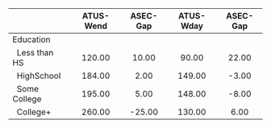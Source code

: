 
|                      |    ATUS-Wend |     ASEC-Gap |    ATUS-Wday |     ASEC-Gap |
| -------------------- | :----------: | :----------: | :----------: | :----------: |
| Education            |              |              |              |              |
| &nbsp;&nbsp;Less than HS |       120.00 |        10.00 |        90.00 |        22.00 |
| &nbsp;&nbsp;HighSchool |       184.00 |         2.00 |       149.00 |        -3.00 |
| &nbsp;&nbsp;Some College |       195.00 |         5.00 |       148.00 |        -8.00 |
| &nbsp;&nbsp;College+ |       260.00 |       -25.00 |       130.00 |         6.00 |

